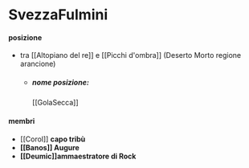 # SvezzaFulmini
#### posizione
- tra  [[Altopiano del re]] e [[Picchi d'ombra]] (Deserto Morto regione arancione)
  - ##### nome posizione:
    [[GolaSecca]]
#### membri
- [[Corol]] <b>capo tribù<b>
- [[Banos]] <b>Augure<b>
- [[Deumic]]<b>ammaestratore di Rock <b>


	